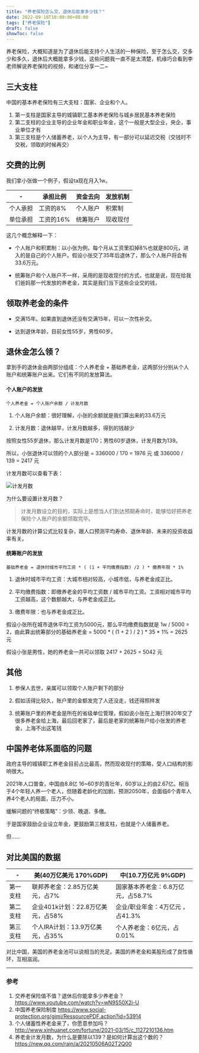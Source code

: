 ```yaml
---
title: "养老保险怎么交，退休后能拿多少钱？"
date: 2022-09-18T10:00:00+08:00
tags: ["养老保险"]
draft: false
showToc: false
---
```

养老保险，大概知道是为了退休后能支持个人生活的一种保险，至于怎么交，交多少和多久，退休后大概能拿多少钱，这些问题我一直不是太清楚，机缘巧合看到李老师解说养老保险的视频，和诸位分享一二~
## 三大支柱
中国的基本养老保险有三大支柱：国家、企业和个人。
1. 第一支柱是国家主导的城镇职工基本养老保险与城乡居民基本养老保险
2. 第二支柱的企业主导的企业年金和职业年金，这个一般是大型企业，央企，事业单位才有
3. 第三支柱是个人储蓄养老，以个人为主导，有一部分可以延迟交税（交钱时不交税，领取的时候再交）
## 交费的比例
我们拿小张做一个例子，假设ta现在月入1w。

|-|承担比例|资金去向|发放机制|
|---|---|---|---|
|个人承担|工资的8%|个人账户|积累制|
|单位承担|工资的16%|统筹账户|现收现付|

这几个概念解释一下：

- 个人账户和积累制：以小张为例，每个月从工资里扣掉8%也就是800元，进入的是自己的个人账户。假设小张交了35年后退休了，那么个人账户将会有33.6万元。

- 统筹账户和个人账户不一样，采用的是现收现付的方式，也就是说，现在给我们爸妈那一代发放的养老金，其实是我们当下这些企业交的钱，

## 领取养老金的条件
- 交满15年。如果直到退休还没有交满15年，可以一次性补交。

- 达到退休年龄，目前女性55岁，男性60岁。

## 退休金怎么领？
拿到手的退休金由两部分组成：个人养老金 + 基础养老金，这两部分分别从个人账户和统筹账户出来。它们有不同的发放算法。

#### 个人账户的发放
```
个人养老金 = 个人账户余额 / 计发月数
```

1. 个人账户余额：很好理解，小张的余额就是我们算出来的33.6万元

2. 计发月数：退休越早，计发月数越多，得到的钱越少

按照女性55岁退休，那么计发月数是170；男性60岁退休，计发月数为139。


所以，小张退休可以领的个人部分是 = 336000 / 170 = 1976 元
或  336000 / 139 = 2417 元

计发月数可以查看下表：


![计发月数](https://nic-gz-1308403500.file.myqcloud.com/other/chinese-old-age-insurance-2022-09-19-00-57-59.png)


为什么要设置计发月数？

>计发月数设立的目的，实际上是想当人们到达预期寿命时，能够恰好把养老保险个人账户的余额领取完毕。

计发月数的计算公式比较复杂，跟人口预测平均寿命、退休年龄、未来的投资收益率有关。

#### 统筹账户的发放
```
基础养老金 = 退休时城市平均工资 * ( (1 + 平均缴费指数) /2 ) * 缴费年限 * 1%
```

1. 退休时城市平均工资：大城市相对较高，小城市低，与养老金成正比。

2. 平均缴费指数：即缴养老金的平均工资数 / 城市平均工资。工资相对城市平均工资越高，这个数额越大，与养老金成正比。 

3. 缴费年限：也与养老金成正比。

假设小张所在城市退休平均工资为5000元，那么平均缴费指数就是 1w / 5000 = 2，由此算出统筹部分的基础养老金 = 5000 * (  (1 + 2 ) / 2 ) * 35 * 1% =  2625 元


假设小张是男性，她的养老金一共可以领取 2417 + 2625 =  5042 元

## 其他
1. 参保人去世，亲属可以领取个人账户剩下的部分

2. 假如活得比较久，账户里的金额发完了人还没走，钱还得照样发

3. 统筹账户里的养老金是所在的省级单位管理，假如说小张在上海打拼20年交了很多养老金给上海，最后回老家了，最后是老家的统筹账户给小张发的养老金，上海不出这笔钱

## 中国养老体系面临的问题
 政府主导的城镇职工养老金目前占比最高，然而现收现付的策略，受人口结构的影响很大。

2021年人口普查，中国由8.8亿 16~60岁的青壮年，60岁以上的由2.67亿。相当于4个年轻人养一个老人，但随着老龄化的加剧，预测2050年，会面临6个青年人养4个老人的局面，压力不小。

缓解问题的“终极策略”：少领、晚退、多缴。

于是国家鼓励企业设立年金，更鼓励第三根支柱，也就是个人储蓄养老。

但……

## 对比美国的数据
|-|美(40万亿美元 170%GDP)|中(10.7万亿元 9%GDP)|
|---|---|---|
|第一支柱|联邦养老金：2.85万亿美元，占7%|国家基本养老金：6.8万亿元，占58.7%|
|第二支柱|企业401k计划：22.8万亿美元，占58%|企业/职业年金：4万亿元 ，占41.3%|
|第三支柱|个人IRA计划：13.9万亿美元，占35%|个人养老金：6亿元，占0.01% |

对比中国，美国的养老金池可以说相当的充足。美国的养老金和美股形成了良性循环，互相滋润。



---
### 参考
1. 交养老保险值不值？退休后你能拿多少养老金？ https://www.youtube.com/watch?v=wN9S50X2i-U
3. 中国养老保险制度 https://www.social-protection.org/gimi/RessourcePDF.action?id=53914
4. 个人储蓄性养老金来了，你愿意参加吗？ http://www.xinhuanet.com/fortune/2021-03/15/c_1127210136.htm
5. 养老金计发月数，为什么是要除以139？是如何计算出这个数的？ https://new.qq.com/rain/a/20210506A02T2Q00